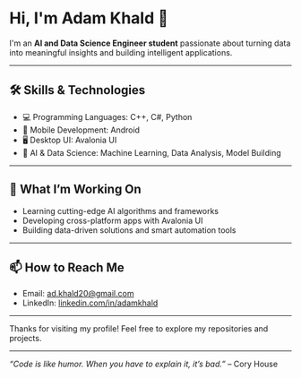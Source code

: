 # Hi, I'm Adam Khald 👋

I'm an **AI and Data Science Engineer student** passionate about turning data into meaningful insights and building intelligent applications.

---

## 🛠️ Skills & Technologies

- 💻 Programming Languages: C++, C#, Python  
- 📱 Mobile Development: Android  
- 🖥️ Desktop UI: Avalonia UI  
- 🤖 AI & Data Science: Machine Learning, Data Analysis, Model Building

---

## 🎯 What I’m Working On

- Learning cutting-edge AI algorithms and frameworks  
- Developing cross-platform apps with Avalonia UI  
- Building data-driven solutions and smart automation tools  

---

## 📫 How to Reach Me

- Email: ad.khald20@gmail.com  
- LinkedIn: [linkedin.com/in/adamkhald](https://www.linkedin.com/in/adam-khald-19634b261/) 

---

Thanks for visiting my profile! Feel free to explore my repositories and projects.

---

*“Code is like humor. When you have to explain it, it’s bad.”* – Cory House

